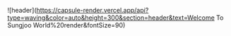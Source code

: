 ![header](https://capsule-render.vercel.app/api?type=waving&color=auto&height=300&section=header&text=Welcome To Sungjoo World%20render&fontSize=90)


<!--
**hans0537/hans0537** is a ✨ _special_ ✨ repository because its `README.md` (this file) appears on your GitHub profile.

Here are some ideas to get you started:

- 🔭 I’m currently working on ...
- 🌱 I’m currently learning ...
- 👯 I’m looking to collaborate on ...
- 🤔 I’m looking for help with ...
- 💬 Ask me about ...
- 📫 How to reach me: ...
- 😄 Pronouns: ...
- ⚡ Fun fact: ...
-->

